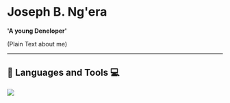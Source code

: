# Joseph B. Ng'era

**'A young Deneloper'**

(Plain Text about me)

---

## 🧰 Languages and Tools 💻

<img src="https://cdn.jsdelivr.net/gh/devicons/devicon/icons/python/python-original.svg" />
